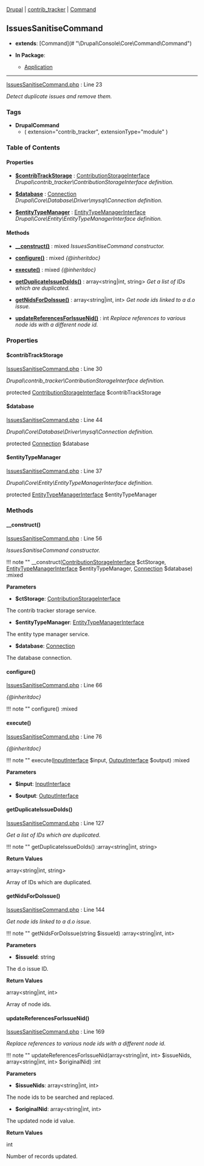 
[Drupal](../namespaces/drupal.md) | [contrib_tracker](../namespaces/drupal-contrib-tracker.md) | [Command](../namespaces/drupal-contrib-tracker-command.md)

## IssuesSanitiseCommand

- **extends**: [Command](# &quot;\Drupal\Console\Core\Command\Command&quot;)

- **In Package**:
    - [Application](../packages/Application.md)
  


---





[IssuesSanitiseCommand.php](../files/web-modules-custom-contrib-tracker-src-command-issuessanitisecommand.md) : Line 23

*Detect duplicate issues and remove them.*




### Tags

- **DrupalCommand**
  - (
    extension="contrib_tracker",
    extensionType="module"
)






### Table of Contents









#### Properties
- **[$contribTrackStorage](../classes/Drupal-contrib-tracker-Command-IssuesSanitiseCommand.md#contribtrackstorage)**
         : [ContributionStorageInterface](# "\Drupal\contrib_tracker\ContributionStorageInterface")  
*Drupal\contrib_tracker\ContributionStorageInterface definition.*

- **[$database](../classes/Drupal-contrib-tracker-Command-IssuesSanitiseCommand.md#database)**
         : [Connection](# "\Drupal\Core\Database\Connection")  
*Drupal\Core\Database\Driver\mysql\Connection definition.*

- **[$entityTypeManager](../classes/Drupal-contrib-tracker-Command-IssuesSanitiseCommand.md#entitytypemanager)**
         : [EntityTypeManagerInterface](# "\Drupal\Core\Entity\EntityTypeManagerInterface")  
*Drupal\Core\Entity\EntityTypeManagerInterface definition.*


#### Methods
- **[__construct()](../classes/Drupal-contrib-tracker-Command-IssuesSanitiseCommand.md#__construct)**
           : mixed
*IssuesSanitiseCommand constructor.*

- **[configure()](../classes/Drupal-contrib-tracker-Command-IssuesSanitiseCommand.md#configure)**
           : mixed
*{@inheritdoc}*

- **[execute()](../classes/Drupal-contrib-tracker-Command-IssuesSanitiseCommand.md#execute)**
           : mixed
*{@inheritdoc}*

- **[getDuplicateIssueDoIds()](../classes/Drupal-contrib-tracker-Command-IssuesSanitiseCommand.md#getduplicateissuedoids)**
           : array&lt;string|int, string&gt;
*Get a list of IDs which are duplicated.*

- **[getNidsForDoIssue()](../classes/Drupal-contrib-tracker-Command-IssuesSanitiseCommand.md#getnidsfordoissue)**
           : array&lt;string|int, int&gt;
*Get node ids linked to a d.o issue.*

- **[updateReferencesForIssueNid()](../classes/Drupal-contrib-tracker-Command-IssuesSanitiseCommand.md#updatereferencesforissuenid)**
           : int
*Replace references to various node ids with a different node id.*







### Properties

#### $contribTrackStorage

[IssuesSanitiseCommand.php](../files/web-modules-custom-contrib-tracker-src-command-issuessanitisecommand.md) : Line 30

*Drupal\contrib_tracker\ContributionStorageInterface definition.*


protected [ContributionStorageInterface](# "\Drupal\contrib_tracker\ContributionStorageInterface") $contribTrackStorage







#### $database

[IssuesSanitiseCommand.php](../files/web-modules-custom-contrib-tracker-src-command-issuessanitisecommand.md) : Line 44

*Drupal\Core\Database\Driver\mysql\Connection definition.*


protected [Connection](# "\Drupal\Core\Database\Connection") $database







#### $entityTypeManager

[IssuesSanitiseCommand.php](../files/web-modules-custom-contrib-tracker-src-command-issuessanitisecommand.md) : Line 37

*Drupal\Core\Entity\EntityTypeManagerInterface definition.*


protected [EntityTypeManagerInterface](# "\Drupal\Core\Entity\EntityTypeManagerInterface") $entityTypeManager









### Methods

#### __construct()

[IssuesSanitiseCommand.php](../files/web-modules-custom-contrib-tracker-src-command-issuessanitisecommand.md) : Line 56

*IssuesSanitiseCommand constructor.*

!!! note ""
    __construct([ContributionStorageInterface](# "\Drupal\contrib_tracker\ContributionStorageInterface") $ctStorage, [EntityTypeManagerInterface](# "\Drupal\Core\Entity\EntityTypeManagerInterface") $entityTypeManager, [Connection](# "\Drupal\Core\Database\Connection") $database) :mixed




**Parameters**

- **$ctStorage**: [ContributionStorageInterface](# "\Drupal\contrib_tracker\ContributionStorageInterface")
    
The contrib tracker storage service.

- **$entityTypeManager**: [EntityTypeManagerInterface](# "\Drupal\Core\Entity\EntityTypeManagerInterface")
    
The entity type manager service.

- **$database**: [Connection](# "\Drupal\Core\Database\Connection")
    
The database connection.








#### configure()

[IssuesSanitiseCommand.php](../files/web-modules-custom-contrib-tracker-src-command-issuessanitisecommand.md) : Line 66

*{@inheritdoc}*

!!! note ""
    configure() :mixed











#### execute()

[IssuesSanitiseCommand.php](../files/web-modules-custom-contrib-tracker-src-command-issuessanitisecommand.md) : Line 76

*{@inheritdoc}*

!!! note ""
    execute([InputInterface](# "\Symfony\Component\Console\Input\InputInterface") $input, [OutputInterface](# "\Symfony\Component\Console\Output\OutputInterface") $output) :mixed




**Parameters**

- **$input**: [InputInterface](# "\Symfony\Component\Console\Input\InputInterface")
    
- **$output**: [OutputInterface](# "\Symfony\Component\Console\Output\OutputInterface")
    







#### getDuplicateIssueDoIds()

[IssuesSanitiseCommand.php](../files/web-modules-custom-contrib-tracker-src-command-issuessanitisecommand.md) : Line 127

*Get a list of IDs which are duplicated.*

!!! note ""
    getDuplicateIssueDoIds() :array&lt;string|int, string&gt;









**Return Values**

array&lt;string|int, string&gt;


Array of IDs which are duplicated.



#### getNidsForDoIssue()

[IssuesSanitiseCommand.php](../files/web-modules-custom-contrib-tracker-src-command-issuessanitisecommand.md) : Line 144

*Get node ids linked to a d.o issue.*

!!! note ""
    getNidsForDoIssue(string $issueId) :array&lt;string|int, int&gt;




**Parameters**

- **$issueId**: string
    
The d.o issue ID.






**Return Values**

array&lt;string|int, int&gt;


Array of node ids.



#### updateReferencesForIssueNid()

[IssuesSanitiseCommand.php](../files/web-modules-custom-contrib-tracker-src-command-issuessanitisecommand.md) : Line 169

*Replace references to various node ids with a different node id.*

!!! note ""
    updateReferencesForIssueNid(array&lt;string|int, int&gt; $issueNids, array&lt;string|int, int&gt; $originalNid) :int




**Parameters**

- **$issueNids**: array&lt;string|int, int&gt;
    
The node ids to be searched and replaced.

- **$originalNid**: array&lt;string|int, int&gt;
    
The updated node id value.






**Return Values**

int


Number of records updated.




